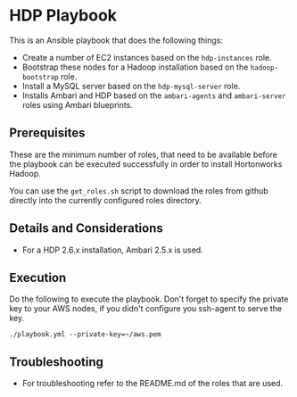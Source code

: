 # HDP Playbook

This is an Ansible playbook that does the following things:

* Create a number of EC2 instances based on the ```hdp-instances``` role.
* Bootstrap these nodes for a Hadoop installation based on the ```hadoop-bootstrap``` role.
* Install a MySQL server based on the ```hdp-mysql-server``` role.
* Installs Ambari and HDP based on the ```ambari-agents``` and ```ambari-server``` 
  roles using Ambari blueprints.

## Prerequisites

These are the minimum number of roles, that need to be available before the playbook can be
executed successfully in order to install Hortonworks Hadoop.

You can use the ```get_roles.sh``` script to download the roles from github
directly into the currently configured roles directory.


## Details and Considerations

* For a HDP 2.6.x installation, Ambari 2.5.x is used.


## Execution

Do the following to execute the playbook. Don't forget to specify the private
key to your AWS nodes, if you didn't configure you ssh-agent to serve the key.

```./playbook.yml --private-key=~/aws.pem ```

## Troubleshooting

* For troubleshooting refer to the README.md of the roles that are used.


